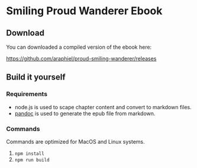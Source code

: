 # Smiling Proud Wanderer Ebook

## Download

You can downloaded a compiled version of the ebook here:

https://github.com/araphiel/proud-smiling-wanderer/releases

## Build it yourself

### Requirements

- node.js is used to scape chapter content and convert to markdown files.
- [pandoc](https://github.com/jgm/pandoc) is used to generate the epub file from markdown.

### Commands 

Commands are optimized for MacOS and Linux systems.

1. `npm install`
2. `npm run build`

